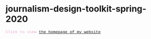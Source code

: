 # journalism-design-toolkit-spring-2020
<p><p><font face = "courier" size = "-1" color = "#e8aace">
		Click to view <a href="https://kleighb.github.io/journalism-design-toolkit-spring-2020/">the homepage of my website</a><br /> 
</p>
